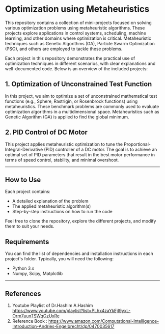 # Optimization using Metaheuristics 

This repository contains a collection of mini-projects focused on solving various optimization problems using metaheuristic algorithms. These projects explore applications in control systems, scheduling, machine learning, and other domains where optimization is critical. Metaheuristic techniques such as Genetic Algorithms (GA), Particle Swarm Optimization (PSO), and others are employed to tackle these problems.

Each project in this repository demonstrates the practical use of optimization techniques in different scenarios, with clear explanations and well-documented code. Below is an overview of the included projects:

## 1. Optimization of Unconstrained Test Function
In this project, we aim to optimize a set of unconstrained mathematical test functions (e.g., Sphere, Rastrigin, or Rosenbrock functions) using metaheuristics. These benchmark problems are commonly used to evaluate optimization algorithms in a multidimensional space. Metaheuristics such as Genetic Algorithm (GA) is applied to find the global minimum.

## 2. PID Control of DC Motor
This project applies metaheuristic optimization to tune the Proportional-Integral-Derivative (PID) controller of a DC motor. The goal is to achieve an optimal set of PID parameters that result in the best motor performance in terms of speed control, stability, and minimal overshoot.

---

## How to Use

Each project contains:
- A detailed explanation of the problem
- The applied metaheuristic algorithm(s)
- Step-by-step instructions on how to run the code

Feel free to clone the repository, explore the different projects, and modify them to suit your needs.

## Requirements

You can find the list of dependencies and installation instructions in each project's folder. Typically, you will need the following:
- Python 3.x
- Numpy, Scipy, Matplotlib
---

## References
1) Youtube Playlist of Dr.Hashim A.Hashim
   https://www.youtube.com/playlist?list=PLhx4zaYkEjI9yxL-Orm7uunTSWqGzUxRe
2) Reference Book : https://www.amazon.com/Computational-Intelligence-Introduction-Andries-Engelbrecht/dp/0470035617 
